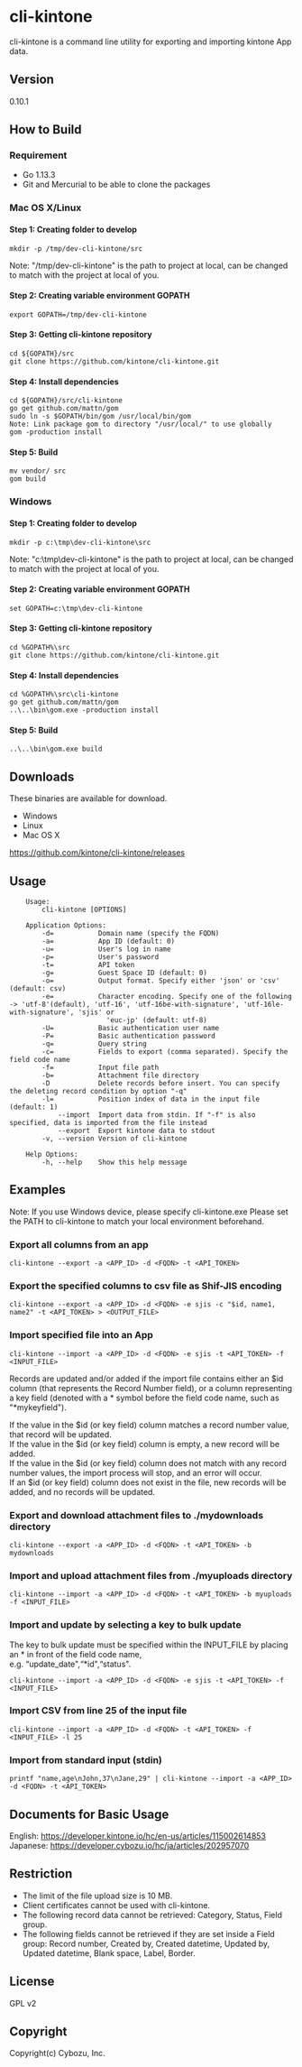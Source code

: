 cli-kintone
==========

cli-kintone is a command line utility for exporting and importing kintone App data.

## Version

0.10.1

## How to Build

### Requirement

- Go 1.13.3
- Git and Mercurial to be able to clone the packages

### Mac OS X/Linux
#### Step 1: Creating folder to develop
```
mkdir -p /tmp/dev-cli-kintone/src
```
Note:  "/tmp/dev-cli-kintone" is the path to project at local, can be changed to match with the project at local of you.

#### Step 2: Creating variable environment GOPATH

```
export GOPATH=/tmp/dev-cli-kintone
```

#### Step 3: Getting cli-kintone repository
```
cd ${GOPATH}/src
git clone https://github.com/kintone/cli-kintone.git
```

#### Step 4: Install dependencies
```
cd ${GOPATH}/src/cli-kintone
go get github.com/mattn/gom
sudo ln -s $GOPATH/bin/gom /usr/local/bin/gom 
Note: Link package gom to directory "/usr/local/" to use globally
gom -production install
```

#### Step 5: Build
```
mv vendor/ src
gom build
```

### Windows
#### Step 1: Creating folder to develop
```
mkdir -p c:\tmp\dev-cli-kintone\src
```
Note: "c:\tmp\dev-cli-kintone" is the path to project at local, can be changed to match with the project at local of you.

#### Step 2: Creating variable environment GOPATH

```
set GOPATH=c:\tmp\dev-cli-kintone
```

#### Step 3: Getting cli-kintone repository
```
cd %GOPATH%\src
git clone https://github.com/kintone/cli-kintone.git
```

#### Step 4: Install dependencies
```
cd %GOPATH%\src\cli-kintone
go get github.com/mattn/gom
..\..\bin\gom.exe -production install
```

#### Step 5: Build
```
..\..\bin\gom.exe build
```

## Downloads

These binaries are available for download.

- Windows
- Linux
- Mac OS X

https://github.com/kintone/cli-kintone/releases

## Usage
```text
    Usage:
        cli-kintone [OPTIONS]

    Application Options:
        -d=           Domain name (specify the FQDN)
        -a=           App ID (default: 0)
        -u=           User's log in name
        -p=           User's password
        -t=           API token
        -g=           Guest Space ID (default: 0)
        -o=           Output format. Specify either 'json' or 'csv' (default: csv)
        -e=           Character encoding. Specify one of the following -> 'utf-8'(default), 'utf-16', 'utf-16be-with-signature', 'utf-16le-with-signature', 'sjis' or
                        'euc-jp' (default: utf-8)
        -U=           Basic authentication user name
        -P=           Basic authentication password
        -q=           Query string
        -c=           Fields to export (comma separated). Specify the field code name
        -f=           Input file path
        -b=           Attachment file directory
        -D            Delete records before insert. You can specify the deleting record condition by option "-q"
        -l=           Position index of data in the input file (default: 1)
            --import  Import data from stdin. If "-f" is also specified, data is imported from the file instead
            --export  Export kintone data to stdout
        -v, --version Version of cli-kintone

    Help Options:
        -h, --help    Show this help message
```
## Examples
Note: 
If you use Windows device, please specify cli-kintone.exe
Please set the PATH to cli-kintone to match your local environment beforehand.

### Export all columns from an app
```
cli-kintone --export -a <APP_ID> -d <FQDN> -t <API_TOKEN>
```
### Export the specified columns to csv file as Shif-JIS encoding
```
cli-kintone --export -a <APP_ID> -d <FQDN> -e sjis -c "$id, name1, name2" -t <API_TOKEN> > <OUTPUT_FILE>
```
### Import specified file into an App
```
cli-kintone --import -a <APP_ID> -d <FQDN> -e sjis -t <API_TOKEN> -f <INPUT_FILE>
```
Records are updated and/or added if the import file contains either an $id column (that represents the Record Number field), or a column representing a key field (denoted with a * symbol before the field code name, such as "\*mykeyfield").  

If the value in the $id (or key field) column matches a record number value, that record will be updated.  
If the value in the $id (or key field) column is empty, a new record will be added.  
If the value in the $id (or key field) column does not match with any record number values, the import process will stop, and an error will occur.  
If an $id (or key field) column does not exist in the file, new records will be added, and no records will be updated.

### Export and download attachment files to ./mydownloads directory
```
cli-kintone --export -a <APP_ID> -d <FQDN> -t <API_TOKEN> -b mydownloads
```
### Import and upload attachment files from ./myuploads directory
```
cli-kintone --import -a <APP_ID> -d <FQDN> -t <API_TOKEN> -b myuploads -f <INPUT_FILE>
```
### Import and update by selecting a key to bulk update
The key to bulk update must be specified within the INPUT_FILE by placing an * in front of the field code name,  
e.g. “update_date",“*id",“status".

```
cli-kintone --import -a <APP_ID> -d <FQDN> -e sjis -t <API_TOKEN> -f <INPUT_FILE>
```
### Import CSV from line 25 of the input file
```
cli-kintone --import -a <APP_ID> -d <FQDN> -t <API_TOKEN> -f <INPUT_FILE> -l 25
```
### Import from standard input (stdin)
```
printf "name,age\nJohn,37\nJane,29" | cli-kintone --import -a <APP_ID> -d <FQDN> -t <API_TOKEN>
```
## Documents for Basic Usage
English: https://developer.kintone.io/hc/en-us/articles/115002614853  
Japanese: https://developer.cybozu.io/hc/ja/articles/202957070

## Restriction
* The limit of the file upload size is 10 MB.
* Client certificates cannot be used with cli-kintone.
* The following record data cannot be retrieved: Category, Status, Field group.
* The following fields cannot be retrieved if they are set inside a Field group: Record number, Created by, Created datetime, Updated by, Updated datetime, Blank space, Label, Border.

## License

GPL v2

## Copyright

Copyright(c) Cybozu, Inc.
